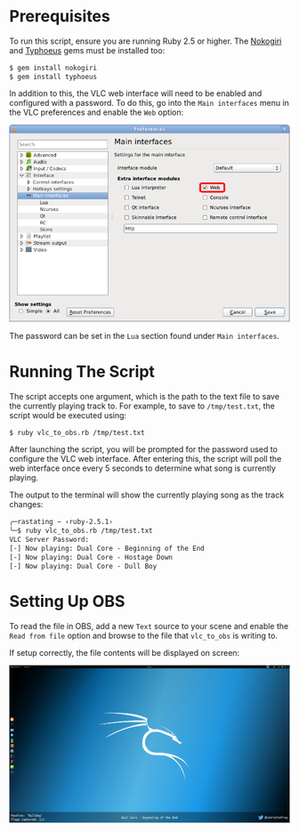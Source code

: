 Prerequisites
=============
To run this script, ensure you are running Ruby 2.5 or higher. The [Nokogiri](https://github.com/sparklemotion/nokogiri) and [Typhoeus](https://github.com/typhoeus/typhoeus) gems must be installed too:

```shell_session
$ gem install nokogiri
$ gem install typhoeus
```

In addition to this, the VLC web interface will need to be enabled and configured with a password. To do this, go into the `Main interfaces` menu in the VLC preferences and enable the `Web` option:

![](screenshots/VLC_2.0_Activate_HTTP.png)

The password can be set in the `Lua` section found under `Main interfaces`.

Running The Script
==================
The script accepts one argument, which is the path to the text file to save the currently playing track to. For example, to save to `/tmp/test.txt`, the script would be executed using:

```shell_session
$ ruby vlc_to_obs.rb /tmp/test.txt
```

After launching the script, you will be prompted for the password used to configure the VLC web interface. After entering this, the script will poll the web interface once every 5 seconds to determine what song is currently playing.

The output to the terminal will show the currently playing song as the track changes:

```shell_session
╭─rastating ~ ‹ruby-2.5.1›
╰─$ ruby vlc_to_obs.rb /tmp/test.txt
VLC Server Password:
[-] Now playing: Dual Core - Beginning of the End
[-] Now playing: Dual Core - Hostage Down
[-] Now playing: Dual Core - Dull Boy
```

Setting Up OBS
==============
To read the file in OBS, add a new `Text` source to your scene and enable the `Read from file` option and browse to the file that `vlc_to_obs` is writing to.

If setup correctly, the file contents will be displayed on screen:

![](screenshots/stream_sample.jpg)
